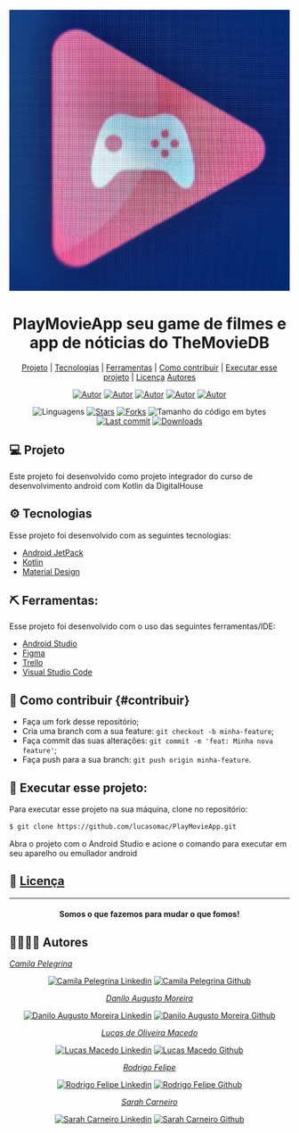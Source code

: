 <div>

![github](assets/playmovieapp.jpeg "playmovieapp")
</div>

<div align="center">

# PlayMovieApp seu game de filmes e app de nóticias do TheMovieDB

</div>
<div align="center">

  [Projeto](#-projeto) | 
  [Tecnologias](#-tecnologias) | 
  [Ferramentas](#-ferramentas) | 
  [Como contribuir](#-como-contribuir) | 
  [Executar esse projeto](#-executar-esse-projeto) | 
  [Licença](#-licença)
  [Autores](#-autores)
  
</div>

<div align="center">
  <div align="center">

  [![Autor](https://img.shields.io/badge/autor-Camila%20Pelegrina-920632?style=flat-square)](https://github.com/CamilaPelegrina)
  [![Autor](https://img.shields.io/badge/autor-Danilo%20Moreira-920636?style=flat-square)](https://github.com/damorei)
  [![Autor](https://img.shields.io/badge/autor-Lucas%20Macedo-920630?style=flat-square)](https://github.com/lucasomac)
  [![Autor](https://img.shields.io/badge/autor-Rodrigo%20Felipe-920634?style=flat-square)](https://github.com/rodrigofelipejr)
  [![Autor](https://img.shields.io/badge/autor-Sarah%20Carneiro-920638?style=flat-square)](https://github.com/carneirosarah)

  </div>

![Linguagens](https://img.shields.io/github/languages/count/lucasomac/PlayMovieApp?color=920629&style=flat-square)
[![Stars](https://img.shields.io/github/stars/lucasomac/PlayMovieApp?color=920629&style=flat-square)](https://github.com/lucasomac/PlayMovieApp/stargazers)
[![Forks](https://img.shields.io/github/forks/lucasomac/PlayMovieApp?color=920629&style=flat-square)](https://github.com/lucasomac/PlayMovieApp/network/members)
![Tamanho do código em bytes](https://img.shields.io/github/repo-size/lucasomac/PlayMovieApp?color=920629&style=flat-square)
[![Last commit](https://img.shields.io/github/last-commit/lucasomac/PlayMovieApp?color=920629&style=flat-square)](https://github.com/lucasomac/PlayMovieApp/commits/master)
[![Downloads](https://img.shields.io/github/downloads/lucasomac/PlayMovieApp/total?color=920629&style=flat-square)](https://github.com/lucasomac/PlayMovieApp/releases)

</div>

## 💻 Projeto

Este projeto foi desenvolvido como projeto integrador do curso de desenvolvimento android com Kotlin da DigitalHouse

## ⚙ Tecnologias

Esse projeto foi desenvolvido com as seguintes tecnologias:

- [Android JetPack](https://developer.android.com/jetpack)
- [Kotlin](https://kotlinlang.org/)
- [Material Design](https://material.io/)

## ⛏ Ferramentas:

Esse projeto foi desenvolvido com o uso das seguintes ferramentas/IDE:

- [Android Studio](https://developer.android.com/studio)
- [Figma](https://www.figma.com/)
- [Trello](https://trello.com/)
- [Visual Studio Code](https://code.visualstudio.com/)

## 🤔 Como contribuir {#contribuir}

- Faça um fork desse repositório;
- Cria uma branch com a sua feature: `git checkout -b minha-feature`;
- Faça commit das suas alterações: `git commit -m 'feat: Minha nova feature'`;
- Faça push para a sua branch: `git push origin minha-feature`.


## 🏁 Executar esse projeto:

Para executar esse projeto na sua máquina,
clone no repositório:

```bash
$ git clone https://github.com/lucasomac/PlayMovieApp.git
```
Abra o projeto com o Android Studio e acione o comando para executar em seu aparelho ou emullador android

## 📜 [Licença](/LICENSE.md)

---

<div align="center"> 

#### Somos o que fazemos para mudar o que fomos!

</div>

## 👨‍💻👩‍💻 Autores



*[Camila Pelegrina](https://github.com/CamilaPelegrina "Camila Pelegrina")*

</div>

<div align="center">

[![Camila Pelegrina Linkedin](https://img.shields.io/badge/LinkedIn-CamilaPelegrina-blue?logo=linkedin "linkedin")](https://www.linkedin.com/in/CamilaPelegrina)
[![Camila Pelegrina Github](https://img.shields.io/badge/GitHub-CamilaPelegrina-lightgrey?logo=github "github")](https://github.com/CamilaPelegrina)

</div>

</div>

<div align="center"> 

*[Danilo Augusto Moreira](https://github.com/damorei "Danilo Augusto Moreira")*

</div>

<div align="center">

[![Danilo Augusto Moreira Linkedin](https://img.shields.io/badge/LinkedIn-damorei-blue?logo=linkedin "linkedin")](https://www.linkedin.com/in/damorei)
[![Danilo Augusto Moreira Github](https://img.shields.io/badge/GitHub-damorei-lightgrey?logo=github "github")](https://github.com/damorei)

</div>

<div align="center"> 

*[Lucas de Oliveira Macedo](https://github.com/lucasomac "Lucas de Oliveira Macedo")*

</div>

<div align="center">

[![Lucas Macedo Linkedin](https://img.shields.io/badge/LinkedIn-lucasomac-blue?logo=linkedin "linkedin")](https://www.linkedin.com/in/lucasomac)
[![Lucas Macedo Github](https://img.shields.io/badge/GitHub-lucasomac-lightgrey?logo=github "github")](https://github.com/lucasomac)

</div>

<div align="center"> 

<div align="center"> 

*[Rodrigo Felipe](https://github.com/rodrigofelipejr "Rodrigo Felipe")*

</div>

<div align="center">

[![Rodrigo Felipe Linkedin](https://img.shields.io/badge/LinkedIn-rodrigofelipejr-blue?logo=linkedin "linkedin")](https://www.linkedin.com/in/rodrigofelipejr)
[![Rodrigo Felipe Github](https://img.shields.io/badge/GitHub-rodrigofelipejr-lightgrey?logo=github "github")](https://github.com/rodrigofelipejr)

</div>



<div align="center"> 

*[Sarah Carneiro](https://github.com/carneirosarah "Sarah Carneiro")*

</div>

<div align="center">

[![Sarah Carneiro Linkedin](https://img.shields.io/badge/LinkedIn-carneirosarah-blue?logo=linkedin "linkedin")](https://www.linkedin.com/in/carneirosarah)
[![Sarah Carneiro Github](https://img.shields.io/badge/GitHub-carneirosarah-lightgrey?logo=github "github")](https://github.com/carneirosarah)

</div>
